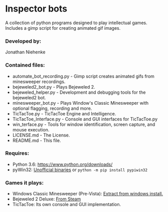 # Inspector bots

  A collection of python programs designed to play intellectual games. Includes a gimp script for creating animated gif images.

### Developed by:
Jonathan Niehenke

### Contained files:
- automate_bot_recording.py - Gimp script creates animated gifs from minesweeper recordings.
- bejeweled2_bot.py - Plays Bejeweled 2.
- bejeweled_helper.py - Development and debugging tools for the bejeweled2 bot.
- minesweeper_bot.py - Plays Window's Classic Minesweeper with optional flagging, recording and more.
- TicTacToe.py - TicTacToe Engine and Intelligence.
- TicTacToe_Interface.py - Console and GUI interfaces for TicTacToe.py
- win_terface.py - Tools for window identification, screen capture, and mouse execution.
- LICENSE.md - The License.
- README.md - This file.

### Requires:
- Python 3.6: <https://www.python.org/downloads/>
- pyWin32: [Unofficial binaries](http://www.lfd.uci.edu/~gohlke/pythonlibs/) or `python -m pip install pypiwin32` 

### Games it plays:
- Windows Classic Minesweeper (Pre-Vista): [Extract from windows install.](http://www.makeuseof.com/tag/minesweeper-restoring-the-classic-windows-games-in-windows-8/)
- Bejeweled 2 Deluxe: [From Steam](http://store.steampowered.com/app/3300/)
- TicTacToe: Its own console and GUI implementation.
